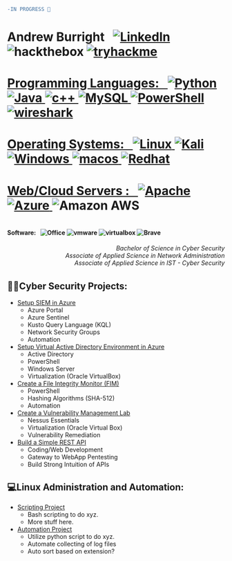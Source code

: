 
```diff
-IN PROGRESS 🔴
```

<h1>Andrew Burright &nbsp; <a href="https://www.linkedin.com"><img alt="LinkedIn" src="https://img.shields.io/badge/LinkedIn-0077B5?style=flat&logo=linkedin&logoColor=white" /> </a> <img alt="hackthebox" src= "https://img.shields.io/static/v1?style=flag&message=Hack+The+Box&color=222222&logo=Hack+The+Box&logoColor=9FEF00&label=" /> <a href="https://www.tryhackme.com"><img alt="tryhackme" src= "https://img.shields.io/static/v1?style=flat&message=TryHackMe&color=212C42&logo=TryHackMe&logoColor=FFFFFF&label=" /><br />

  
  <h4>Programming Languages: &nbsp; 
  <img alt="Python" src="https://img.shields.io/badge/Python-3670A0?style=flat&logo=python&logoColor=ffdd54" />
  <img alt="Java" src="https://img.shields.io/badge/Java-%23ED8B00.svg?style=flat&logo=openjdk&logoColor=white" />
  <img alt="c++" src="https://img.shields.io/badge/C++-%2300599C.svg?style=flat&logo=c%2B%2B&logoColor=white" />
  <img alt="MySQL" src="https://img.shields.io/badge/MySQL-%2300f.svg?style=flat&logo=mysql&logoColor=white" />
  <img alt="PowerShell" src="https://img.shields.io/badge/PowerShell-%235391FE.svg?style=flat&logo=powershell&logoColor=white" />
  <img alt="wireshark" src="https://img.shields.io/badge/-Wireshark-2088FF?style=flat&logo=wireshark&logoColor=white" />
  </h4>
  <h4>Operating Systems: &nbsp;
  <img alt="Linux" src="https://img.shields.io/badge/Linux-FCC624?style=flat&logo=linux&logoColor=black" />
  <img alt="Kali" src="https://img.shields.io/static/v1?style=flat&message=Kali+Linux&color=557C94&logo=Kali+Linux&logoColor=FFFFFF&label=" />
  <img alt="Windows" src="https://img.shields.io/badge/Windows-0078D6?style=flat&logo=windows&logoColor=white" />
  <img alt="macos" src="https://img.shields.io/badge/macOS-59666C?style=flat&logo=apple&logoColor=F0F0F0" />
  <img alt="Redhat" src="https://img.shields.io/badge/Red%20Hat-EE0000?style=flat&logo=redhat&logoColor=white" />
  </h4>
  <h4>Web/Cloud Servers : &nbsp;
  <img alt="Apache" src="https://img.shields.io/badge/Apache-%23D42029.svg?style=flat&logo=apache&logoColor=white" />
  <a href="https://www.portal.azure.com"><img alt="Azure" src="https://img.shields.io/badge/Azure-%230072C6.svg?style=flat&logo=microsoftazure&logoColor=white" /> </a>
  <img alt="Amazon AWS" src="https://img.shields.io/static/v1?style=flat&message=Amazon+AWS&color=232F3E&logo=Amazon+AWS&logoColor=FFFFFF&label=" />
  </h4>
  <h4>Software: &nbsp;
  <img alt="Office" src="https://img.shields.io/static/v1?style=flat&message=Microsoft+Office&color=D83B01&logo=Microsoft+Office&logoColor=FFFFFF&label=" />
  <img alt="vmware" src="https://img.shields.io/static/v1?style=flat&message=VMware&color=607078&logo=VMware&logoColor=FFFFFF&label=" />
  <img alt="virtualbox" src="https://img.shields.io/static/v1?style=flat&message=VirtualBox&color=183A61&logo=VirtualBox&logoColor=FFFFFF&label=" />
  <img alt="Brave" src="https://img.shields.io/static/v1?style=flat&message=Brave&color=FB542B&logo=Brave&logoColor=FFFFFF&label=" />
  </h4>
</h1>

<div align="right">
<h6>Bachelor of Science in Cyber Security<br /> Associate of Applied Science in Network Administration </br> Associate of Applied Science in IST - Cyber Security</h6>
</div>

<h2>👨‍💻Cyber Security Projects:</h2>

- [Setup SIEM in Azure](https://www.google.com) 
  - Azure Portal
  - Azure Sentinel
  - Kusto Query Language (KQL)
  - Network Security Groups
  - Automation
- [Setup Virtual Active Directory Environment in Azure](www.google.com)
  - Active Directory
  - PowerShell
  - Windows Server
  - Virtualization (Oracle VirtualBox)
- [Create a File Integrity Monitor (FIM)](www.google.com)
  - PowerShell
  - Hashing Algorithms (SHA-512)
  - Automation
- [Create a Vulnerability Management Lab](www.google.com)
  - Nessus Essentials
  - Virtualization (Oracle Virtual Box)
  - Vulnerability Remediation
- [Build a Simple REST API](www.google.com)
  - Coding/Web Development
  - Gateway to WebApp Pentesting
  - Build Strong Intuition of APIs

<h2>💻Linux Administration and Automation: </h2>

- [Scripting Project](www.google.com)
  - Bash scripting to do xyz.
  - More stuff here. 
- [Automation Project](www.google.com)
  - Utilize python script to do xyz. 
  - Automate collecting of log files
  - Auto sort based on extension?

<!-- <a href="https://github.com/aburright">
<img src="http://github-profile-summary-cards.vercel.app/api/cards/profile-details?username=aburright&theme=transparent" />
</a> -->
